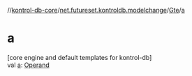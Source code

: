 //[kontrol-db-core](../../../index.md)/[net.futureset.kontroldb.modelchange](../index.md)/[Gte](index.md)/[a](a.md)

# a

[core engine and default templates for kontrol-db]\
val [a](a.md): [Operand](../-operand/index.md)
